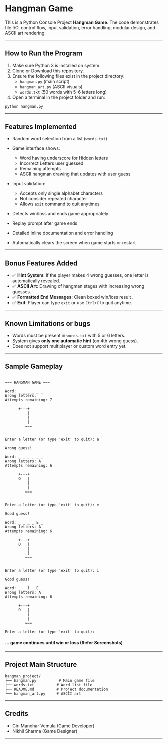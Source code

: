 # Hangman Game

This is a Python Console Project **Hangman Game**. The code demonstrates file I/O, control flow, input validation, error handling, modular design, and ASCII art rendering.

---

## How to Run the Program

1. Make sure Python 3 is installed on system.
2. Clone or Download this repository.
3. Ensure the following files exist in the project directory:
    - `hangman.py` (main script)
    - `hangman_art.py` (ASCII visuals)
    - `words.txt` (50 words with 5–6 letters long)
4. Open a terminal in the project folder and run:

```bash
python hangman.py
````

---

## Features Implemented

* Random word selection from a list (`words.txt`)
* Game interface shows:

  * Word having underscore for Hidden letters
  * Incorrect Letters user guessed
  * Remaining attempts
  * ASCII hangman drawing that updates with user guess
* Input validation:

  * Accepts only single alphabet characters
  * Not consider repeated character
  * Allows `exit` command to quit anytimes
  
* Detects win/loss and ends game appropriately
* Replay prompt after game ends
* Detailed inline documentation and error handling
* Automatically clears the screen when game starts or restart

---

## Bonus Features Added

* ✅ **Hint System**: If the player makes 4 wrong guesses, one letter is automatically revealed.
* ✅ **ASCII Art**: Drawing of hangman stages with increasing wrong guesses.
* ✅ **Formatted End Messages**: Clean boxed win/loss result .
* ✅ **Exit**: Player can type `exit` or use `Ctrl+C` to quit anytime.

---

## Known Limitations or bugs

* Words must be present in `words.txt` with 5 or 6 letters.
* System gives **only one automatic hint** (on 4th wrong guess).
* Does not support multiplayer or custom word entry yet.

---

## Sample Gameplay

```

=== HANGMAN GAME === 

Word: _ _ _ _ _ _
Wrong letters: 
Attempts remaining: 7

      +---+
          |
          |
          |
         ===
    

Enter a letter (or type 'exit' to quit): a

Wrong guess!

Word: _ _ _ _ _ _
Wrong letters: A
Attempts remaining: 6

      +---+
      O   |
          |
          |
         ===
    

Enter a letter (or type 'exit' to quit): e

Good guess!

Word: _ _ _ _ E _
Wrong letters: A
Attempts remaining: 6

      +---+
      O   |
          |
          |
         ===
    

Enter a letter (or type 'exit' to quit): i

Good guess!

Word: _ _ I _ E _
Wrong letters: A
Attempts remaining: 6

      +---+
      O   |
          |
          |
         ===

Enter a letter (or type 'exit' to quit): 
```
#### ... game continues until win or loss (Refer Screenshots)
---

## Project Main Structure

```
hangman_project/
├── hangman.py          # Main game file
├── words.txt          # Word list file
├── README.md          # Project documentation
└── hangman_art.py     # ASCII art
```

---

## Credits

* Giri Manohar Vemula (Game Developer)
* Nikhil Sharma (Game Designer)

---

